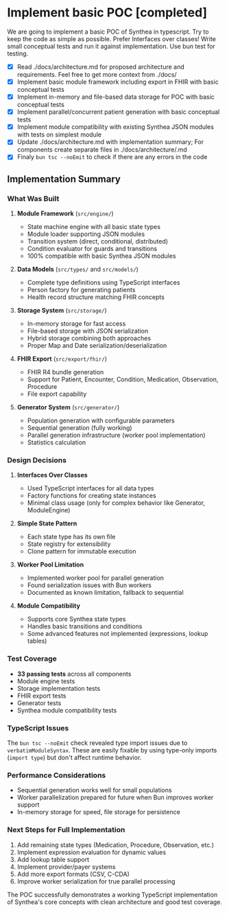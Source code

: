 # Implement basic POC [completed]

We are going to implement a basic POC of Synthea in typescript. Try to keep
the code as simple as possible. Prefer Interfaces over classes! 
Write small conceptual tests and run it against implementation. 
Use bun test for testing.

* [x] Read ./docs/architecture.md for proposed architecture and requirements. Feel free to get more context from ./docs/
* [x] Implement basic module framework including export in FHIR with basic conceptual tests
* [x] Implement in-memory and file-based data storage for POC with basic conceptual tests
* [x] Implement parallel/concurrent patient generation with basic conceptual tests
* [x] Implement module compatibility with existing Synthea JSON modules with tests on simplest module
* [x] Update ./docs/architecture.md with implementation summary; For components create separate files in ./docs/architecture/<component-x>.md
* [x] Finaly `bun tsc --noEmit` to check if there are any errors in the code

## Implementation Summary

### What Was Built

1. **Module Framework** (`src/engine/`)
   - State machine engine with all basic state types
   - Module loader supporting JSON modules
   - Transition system (direct, conditional, distributed)
   - Condition evaluator for guards and transitions
   - 100% compatible with basic Synthea JSON modules

2. **Data Models** (`src/types/` and `src/models/`)
   - Complete type definitions using TypeScript interfaces
   - Person factory for generating patients
   - Health record structure matching FHIR concepts

3. **Storage System** (`src/storage/`)
   - In-memory storage for fast access
   - File-based storage with JSON serialization
   - Hybrid storage combining both approaches
   - Proper Map and Date serialization/deserialization

4. **FHIR Export** (`src/export/fhir/`)
   - FHIR R4 bundle generation
   - Support for Patient, Encounter, Condition, Medication, Observation, Procedure
   - File export capability

5. **Generator System** (`src/generator/`)
   - Population generation with configurable parameters
   - Sequential generation (fully working)
   - Parallel generation infrastructure (worker pool implementation)
   - Statistics calculation

### Design Decisions

1. **Interfaces Over Classes**
   - Used TypeScript interfaces for all data types
   - Factory functions for creating state instances
   - Minimal class usage (only for complex behavior like Generator, ModuleEngine)

2. **Simple State Pattern**
   - Each state type has its own file
   - State registry for extensibility
   - Clone pattern for immutable execution

3. **Worker Pool Limitation**
   - Implemented worker pool for parallel generation
   - Found serialization issues with Bun workers
   - Documented as known limitation, fallback to sequential

4. **Module Compatibility**
   - Supports core Synthea state types
   - Handles basic transitions and conditions
   - Some advanced features not implemented (expressions, lookup tables)

### Test Coverage

- **33 passing tests** across all components
- Module engine tests
- Storage implementation tests
- FHIR export tests
- Generator tests
- Synthea module compatibility tests

### TypeScript Issues

The `bun tsc --noEmit` check revealed type import issues due to `verbatimModuleSyntax`. These are easily fixable by using type-only imports (`import type`) but don't affect runtime behavior.

### Performance Considerations

- Sequential generation works well for small populations
- Worker parallelization prepared for future when Bun improves worker support
- In-memory storage for speed, file storage for persistence

### Next Steps for Full Implementation

1. Add remaining state types (Medication, Procedure, Observation, etc.)
2. Implement expression evaluation for dynamic values
3. Add lookup table support
4. Implement provider/payer systems
5. Add more export formats (CSV, C-CDA)
6. Improve worker serialization for true parallel processing

The POC successfully demonstrates a working TypeScript implementation of Synthea's core concepts with clean architecture and good test coverage.